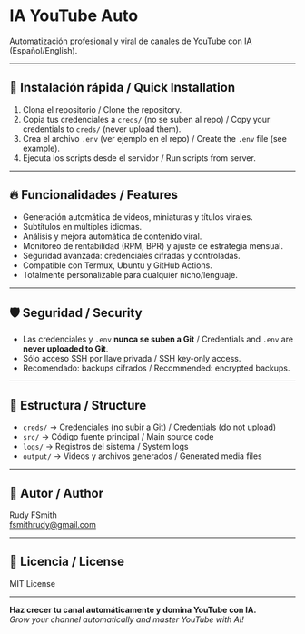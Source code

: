 # IA YouTube Auto

Automatización profesional y viral de canales de YouTube con IA (Español/English).

---

## 🚀 Instalación rápida / Quick Installation

1. Clona el repositorio / Clone the repository.
2. Copia tus credenciales a `creds/` (no se suben al repo) / Copy your credentials to `creds/` (never upload them).
3. Crea el archivo `.env` (ver ejemplo en el repo) / Create the `.env` file (see example).
4. Ejecuta los scripts desde el servidor / Run scripts from server.

---

## 🔥 Funcionalidades / Features

- Generación automática de videos, miniaturas y títulos virales.
- Subtítulos en múltiples idiomas.
- Análisis y mejora automática de contenido viral.
- Monitoreo de rentabilidad (RPM, BPR) y ajuste de estrategia mensual.
- Seguridad avanzada: credenciales cifradas y controladas.
- Compatible con Termux, Ubuntu y GitHub Actions.
- Totalmente personalizable para cualquier nicho/lenguaje.

---

## 🛡️ Seguridad / Security

- Las credenciales y `.env` **nunca se suben a Git** / Credentials and `.env` are **never uploaded to Git**.
- Sólo acceso SSH por llave privada / SSH key-only access.
- Recomendado: backups cifrados / Recommended: encrypted backups.

---

## 📁 Estructura / Structure

- `creds/` → Credenciales (no subir a Git) / Credentials (do not upload)
- `src/` → Código fuente principal / Main source code
- `logs/` → Registros del sistema / System logs
- `output/` → Videos y archivos generados / Generated media files

---

## 👤 Autor / Author

Rudy FSmith  
fsmithrudy@gmail.com

---

## 📃 Licencia / License

MIT License

---

**Haz crecer tu canal automáticamente y domina YouTube con IA.**  
*Grow your channel automatically and master YouTube with AI!*
